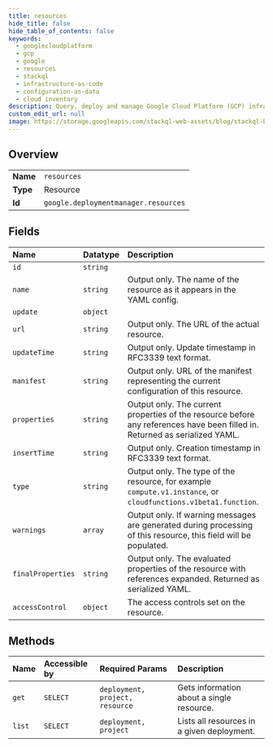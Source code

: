 ```yaml
---
title: resources
hide_title: false
hide_table_of_contents: false
keywords:
  - googlecloudplatform
  - gcp
  - google
  - resources
  - stackql
  - infrastructure-as-code
  - configuration-as-data
  - cloud inventory
description: Query, deploy and manage Google Cloud Platform (GCP) infrastructure and resources using SQL
custom_edit_url: null
image: https://storage.googleapis.com/stackql-web-assets/blog/stackql-blog-post-featured-image.png
---
```

  
    

## Overview
<table><tbody>
<tr><td><b>Name</b></td><td><code>resources</code></td></tr>
<tr><td><b>Type</b></td><td>Resource</td></tr>
<tr><td><b>Id</b></td><td><code>google.deploymentmanager.resources</code></td></tr>
</tbody></table>

## Fields
| Name | Datatype | Description |
|:-----|:---------|:------------|
| `id` | `string` |  |
| `name` | `string` | Output only. The name of the resource as it appears in the YAML config. |
| `update` | `object` |  |
| `url` | `string` | Output only. The URL of the actual resource. |
| `updateTime` | `string` | Output only. Update timestamp in RFC3339 text format. |
| `manifest` | `string` | Output only. URL of the manifest representing the current configuration of this resource. |
| `properties` | `string` | Output only. The current properties of the resource before any references have been filled in. Returned as serialized YAML. |
| `insertTime` | `string` | Output only. Creation timestamp in RFC3339 text format. |
| `type` | `string` | Output only. The type of the resource, for example `compute.v1.instance`, or `cloudfunctions.v1beta1.function`. |
| `warnings` | `array` | Output only. If warning messages are generated during processing of this resource, this field will be populated. |
| `finalProperties` | `string` | Output only. The evaluated properties of the resource with references expanded. Returned as serialized YAML. |
| `accessControl` | `object` | The access controls set on the resource. |
## Methods
| Name | Accessible by | Required Params | Description |
|:-----|:--------------|:----------------|:------------|
| `get` | `SELECT` | `deployment, project, resource` | Gets information about a single resource. |
| `list` | `SELECT` | `deployment, project` | Lists all resources in a given deployment. |
